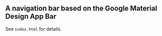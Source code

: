 A navigation bar based on the Google Material Design App Bar
------------------------------------------------------------

See `index.html` for details.